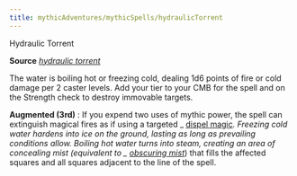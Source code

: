 ```yaml
---
title: mythicAdventures/mythicSpells/hydraulicTorrent
---
```

Hydraulic Torrent

**Source** [_hydraulic torrent_](advanced/spells/hydraulicTorrent#_hydraulic-torrent-)

The water is boiling hot or freezing cold, dealing 1d6 points of fire or cold damage per 2 caster levels. Add your tier to your CMB for the spell and on the Strength check to destroy immovable targets.

**Augmented (3rd)** : If you expend two uses of mythic power, the spell can extinguish magical fires as if using a targeted _ [dispel magic](spells/dispelMagic#_dispel-magic)_. Freezing cold water hardens into ice on the ground, lasting as long as prevailing conditions allow. Boiling hot water turns into steam, creating an area of concealing mist (equivalent to _ [obscuring mist](spells/obscuringMist#_obscuring-mist)_) that fills the affected squares and all squares adjacent to the line of the spell.

